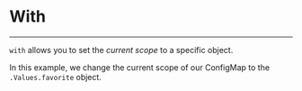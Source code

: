 # With
---

`with` allows you to set the _current scope_ to a specific object.

In this example, we change the current scope of our ConfigMap to the `.Values.favorite` object.
